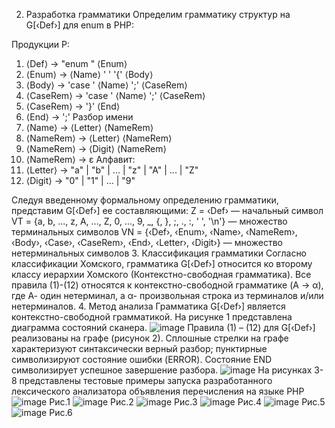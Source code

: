 2. Разработка грамматики
Определим грамматику структур на G[‹Def›] для enum в PHP:

Продукции P:
1) ⟨Def⟩ → "enum " ⟨Enum⟩
2) ⟨Enum⟩ → ⟨Name⟩ ' ' '{' ⟨Body⟩
3) ⟨Body⟩ → 'case ' ⟨Name⟩ ';' ⟨CaseRem⟩
4) ⟨CaseRem⟩ → 'case ' ⟨Name⟩ ';' ⟨CaseRem⟩
5) ⟨CaseRem⟩ → '}' ⟨End⟩
6) ⟨End⟩ → ';'
Разбор имени
7) ⟨Name⟩ → ⟨Letter⟩ ⟨NameRem⟩
8) ⟨NameRem⟩ → ⟨Letter⟩ ⟨NameRem⟩
9) ⟨NameRem⟩ → ⟨Digit⟩ ⟨NameRem⟩
10) ⟨NameRem⟩ → ε
Алфавит:
11) ⟨Letter⟩ → "a" | "b" | ... | "z" | "A" | ... | "Z"
12) ⟨Digit⟩ → "0" | "1" | ... | "9"

Следуя введенному формальному определению грамматики, представим G[‹Def›] ее составляющими:
Z = ‹Def› — начальный символ
VT = {a, b, ..., z, A, ..., Z, 0, ..., 9, _, {, }, ;, ., :, ' ', '\n'} — множество терминальных символов
VN = {‹Def›, ‹Enum›, ‹Name›, ‹NameRem›, ‹Body›, ‹Case›, ‹CaseRem›, ‹End›, ‹Letter›, ‹Digit›} — множество нетерминальных символов
3. Классификация грамматики
Согласно классификации Хомского, грамматика G[‹Def›] относится ко второму классу иерархии Хомского (Контекстно-свободная грамматика). Все правила (1)-(12) относятся к контекстно-свободной грамматике (A → α), где 
А- один нетерминал, а α- произвольная строка из терминалов и/или нетерминалов.
4. Метод анализа
Грамматика G[‹Def›] является контекстно-свободной грамматикой.
На рисунке 1 представлена диаграмма состояний сканера.
![image](https://github.com/user-attachments/assets/a5f569c1-3357-476c-9bfa-9c3e9cee0ccf)
Правила (1) – (12) для G[‹Def›] реализованы на графе (рисунок 2).
Сплошные стрелки на графе характеризуют синтаксически верный разбор; пунктирные символизируют состояние ошибки (ERROR).
Состояние END символизирует успешное завершение разбора.
![image](https://github.com/user-attachments/assets/8bd51280-b6b0-4e12-b3b6-dbfa0fe1a901)
На рисунках 3-8 представлены тестовые примеры запуска разработанного лексического анализатора объявления перечисления на языке PHP
![image](https://github.com/user-attachments/assets/a71d177a-742a-4c25-9df0-30b0b354695f)
Рис.1
![image](https://github.com/user-attachments/assets/c9db92b8-8d2a-4756-b4ae-1cb15a8c6adf)
Рис.2
![image](https://github.com/user-attachments/assets/1bacae84-f8e5-4e4a-91be-b3a8099cabc3)
Рис.3
![image](https://github.com/user-attachments/assets/07fe64b3-1787-4c8c-9faf-e2fa930739cf)
Рис.4
![image](https://github.com/user-attachments/assets/de4a7740-f42b-453f-8cf9-ec71e411010b)
Рис.5
![image](https://github.com/user-attachments/assets/447e094f-6d5c-48f5-ac10-ef84adebed47)
Рис.6







